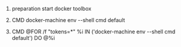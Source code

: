 1.  preparation
start docker toolbox

2. CMD
docker-machine env --shell cmd default

3. CMD
@FOR /f "tokens=*" %i IN ('docker-machine env --shell cmd default') DO @%i
